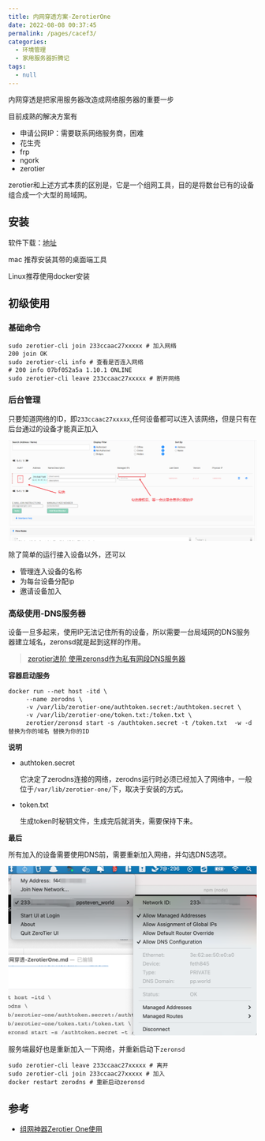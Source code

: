 ```yaml
---
title: 内网穿透方案-ZerotierOne
date: 2022-08-08 00:37:45
permalink: /pages/cacef3/
categories: 
  - 环境管理
  - 家用服务器折腾记
tags: 
  - null
---
```


内网穿透是把家用服务器改造成网络服务器的重要一步

目前成熟的解决方案有

- 申请公网IP：需要联系网络服务商，困难
- 花生壳
- frp
- ngork
- zerotier

zerotier和上述方式本质的区别是，它是一个组网工具，目的是将数台已有的设备组合成一个大型的局域网。

<!--more-->

## 安装

软件下载：[地址](https://www.zerotier.com/download/)

mac 推荐安装其带的桌面端工具

Linux推荐使用docker安装

## 初级使用

### 基础命令

```
sudo zerotier-cli join 233ccaac27xxxxx # 加入网络
200 join OK
sudo zerotier-cli info # 查看是否连入网络
# 200 info 07bf052a5a 1.10.1 ONLINE
sudo zerotier-cli leave 233ccaac27xxxxx # 断开网络	
```

### 后台管理

只要知道网络的ID，即`233ccaac27xxxxx`,任何设备都可以连入该网络，但是只有在后台通过的设备才能真正加入

![img](./assets/img/1435533-20210902213401547-1548495256.png)

除了简单的运行接入设备以外，还可以

- 管理连入设备的名称
- 为每台设备分配ip
- 邀请设备加入

### 高级使用-DNS服务器

设备一旦多起来，使用IP无法记住所有的设备，所以需要一台局域网的DNS服务器建立域名，zeronsd就是起到这样的作用。

> [zerotier进阶 使用zeronsd作为私有网段DNS服务器](https://www.pudn.com/news/62833b7c9b6e2b6d55d678b9.html)

**容器启动服务**

```
docker run --net host -itd \
     --name zerodns \
     -v /var/lib/zerotier-one/authtoken.secret:/authtoken.secret \
     -v /var/lib/zerotier-one/token.txt:/token.txt \
     zerotier/zeronsd start -s /authtoken.secret -t /token.txt  -w -d 替换为你的域名 替换为你的ID
```

**说明**

- authtoken.secret 

  它决定了zerodns连接的网络，zerodns运行时必须已经加入了网络中，一般位于`/var/lib/zerotier-one/`下，取决于安装的方式。

- token.txt 

  生成token时秘钥文件，生成完后就消失，需要保持下来。

**最后**

所有加入的设备需要使用DNS前，需要重新加入网络，并勾选DNS选项。

![img](./assets/img/image-20220808011653241-9892621.png)

服务端最好也是重新加入一下网络，并重新启动下`zeronsd`

```
sudo zerotier-cli leave 233ccaac27xxxxx # 离开
sudo zerotier-cli join 233ccaac27xxxxx # 加入
docker restart zerodns # 重新启动zeronsd
```

## 参考

- [组网神器Zerotier One使用](http://t.zoukankan.com/steinven-p-15220959.html)

